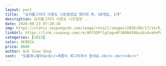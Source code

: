 ```yaml
---
layout: post 
title:  "요리를그리다 다용도 니트릴장갑 화이트 M, 50개입, 1개" 
description: 요리를그리다 다용도 니트릴장 ..
date: 2020-08-23 07:20:34 
img: https://static.coupangcdn.com/image/retail/images/2020/06/17/14/9/a6a4b47d-7242-44ea-8392-7edb1e7f0b38.jpg 
linkUrl: https://link.coupang.com/re/AFFSDP?lptag=AF3600438&subid=ahnPublicAsk&pageKey=1717583971&itemId=2923223441&vendorItemId=4556461259&traceid=V0-113-36bddbd100ece86d 
categories: [1013] 
color: 9E9D24 
price: 8680 
author: Ask View Shop 
cont:  "도톰하니좋아요<br/>제품이 찌그러져서 왔네요.<br/>.<br/><br/>" 
---
```

